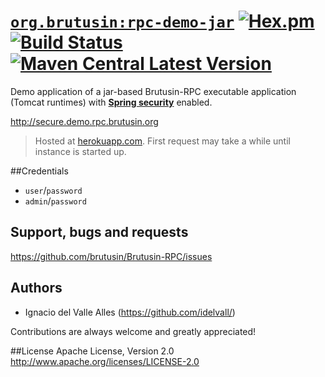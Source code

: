 # [`org.brutusin:rpc-demo-jar`](http://secure.demo.rpc.brutusin.org) [![Hex.pm](https://img.shields.io/hexpm/l/plug.svg)](http://www.apache.org/licenses/LICENSE-2.0) [![Build Status](https://api.travis-ci.org/brutusin/Brutusin-RPC.svg?branch=master)](https://travis-ci.org/brutusin/Brutusin-RPC) [![Maven Central Latest Version](https://maven-badges.herokuapp.com/maven-central/org.brutusin/rpc-demo-jar/badge.svg)](https://maven-badges.herokuapp.com/maven-central/org.brutusin/rpc-demo-jar/)

Demo application of a jar-based Brutusin-RPC executable application (Tomcat runtimes) with [**Spring security**](http://projects.spring.io/spring-security/) enabled. 

http://secure.demo.rpc.brutusin.org

>Hosted at [herokuapp.com](herokuapp.com). First request may take a while until instance is started up.

##Credentials
- `user`/`password`
- `admin`/`password`

## Support, bugs and requests
https://github.com/brutusin/Brutusin-RPC/issues

## Authors

- Ignacio del Valle Alles (<https://github.com/idelvall/>)

Contributions are always welcome and greatly appreciated!

##License
Apache License, Version 2.0
http://www.apache.org/licenses/LICENSE-2.0

